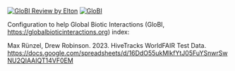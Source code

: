 [![GloBI Review by Elton](../../actions/workflows/review.yml/badge.svg)](../../actions/workflows/review.yml) [![GloBI](https://api.globalbioticinteractions.org/interaction.svg?accordingTo=globi:globalbioticinteractions/hivetracks2023&refutes=true&refutes=false)](https://globalbioticinteractions.org/?accordingTo=globi:globalbioticinteractions/hivetracks2023)

Configuration to help Global Biotic Interactions (GloBI, https://globalbioticinteractions.org) index:

Max Rünzel, Drew Robinson. 2023. HiveTracks WorldFAIR Test Data. https://docs.google.com/spreadsheets/d/16DdO55ukMlkfYtJ05FuYSnwrSwNU2QIAAIQT14VF0EM
